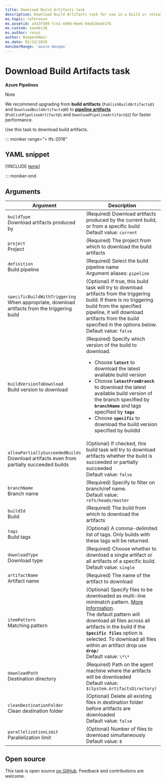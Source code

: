 ```yaml
---
title: Download Build Artifacts task
description: Download Build Artifacts task for use in a build or release pipeline
ms.topic: reference
ms.assetid: a433f589-fce1-4460-9ee6-44a624aeb1fb
ms.custom: seodec18
ms.author: ronai
author: RoopeshNair
ms.date: 02/12/2020
monikerRange: 'azure-devops'
---
```


# Download Build Artifacts task

**Azure Pipelines**

> [!NOTE]
> We recommend upgrading from **build artifacts** (`PublishBuildArtifacts@1` and `DownloadBuildArtifacts@0`) to **[pipeline artifacts](../../artifacts/pipeline-artifacts.md)** (`PublishPipelineArtifact@1` and `DownloadPipelineArtifact@2`) for faster performance. 

Use this task to download build artifacts.

::: moniker range="> tfs-2018"

## YAML snippet

[!INCLUDE [temp](../includes/yaml/DownloadBuildArtifactsV0.md)]

::: moniker-end

## Arguments

|Argument|Description|
|--- |--- |
|`buildType`<br/>Download artifacts produced by|(Required) Download artifacts produced by the current build, or from a specific build <br/>Default value: `current`|
|`project`<br/>Project|(Required) The project from which to download the build artifacts|
|`definition`<br/>Build pipeline|(Required) Select the build pipeline name <br/>Argument aliases: `pipeline`|
|`specificBuildWithTriggering`<br/>When appropriate, download artifacts from the triggering build|(Optional) If true, this build task will try to download artifacts from the triggering build. If there is no triggering build from the specified pipeline, it will download artifacts from the build specified in the options below. <br/>Default value: `false`|
|`buildVersionToDownload`<br/>Build version to download|(Required) Specify which version of the build to download.<br/><ul><li> Choose **`latest`** to download the latest available build version</li><li>Choose **`latestFromBranch`** to download the latest available build version of the branch specified by **`branchName`** and tags specified by **`tags`**</li><li>Choose **`specific`** to download the build version specified by buildId</li><ul/>|
|`allowPartiallySucceededBuilds`<br/>Download artifacts even from partially succeeded builds|(Optional) If checked, this build task will try to download artifacts whether the build is succeeded or partially succeeded <br/>Default value: `false`|
|`branchName`<br/>Branch name|(Required) Specify to filter on branch/ref name. <br/>Default value: `refs/heads/master`|
|`buildId`<br/>Build|(Required) The build from which to download the artifacts|
|`tags`<br/>Build tags|(Optional) A comma-delimited list of tags. Only builds with these tags will be returned.|
|`downloadType`<br/>Download type|(Required) Choose whether to download a single artifact or all artifacts of a specific build. <br/>Default value: `single`|
|`artifactName`<br/>Artifact name|(Required) The name of the artifact to download|
|`itemPattern`<br/>Matching pattern|(Optional) Specify files to be downloaded as multi-line minimatch pattern. [More Information](../file-matching-patterns.md).<br/> The default pattern  will download all files across all artifacts in the build if the **`Specific files`** option is selected. To download all files within an artifact drop use **`drop/`** <br/>Default value: `\*\*`|
|`downloadPath`<br/>Destination directory|(Required) Path on the agent machine where the artifacts will be downloaded <br/>Default value: `$(System.ArtifactsDirectory)`|
|`cleanDestinationFolder`<br/>Clean destination folder|(Optional) Delete all existing files in destination folder before artifacts are downloaded <br/>Default value: `false`|
|`parallelizationLimit`<br/>Parallelization limit|(Optional) Number of files to download simultaneously <br/>Default value: `8`|

## Open source

This task is open source [on GitHub](https://github.com/Microsoft/azure-pipelines-tasks). Feedback and contributions are welcome.
